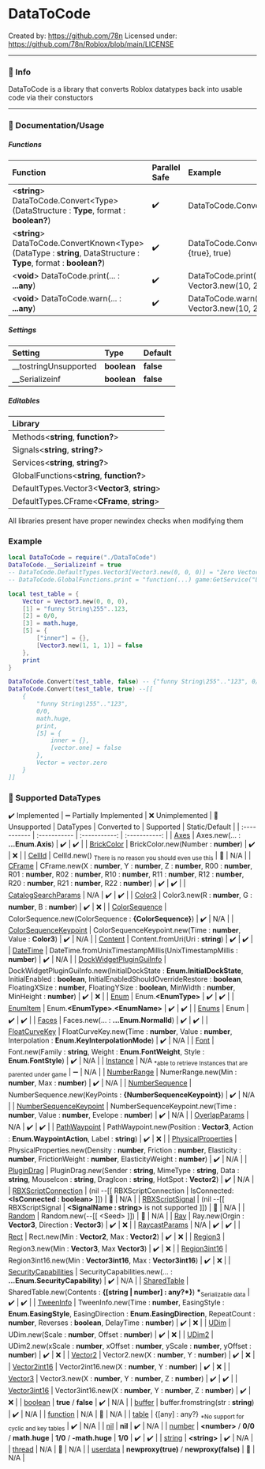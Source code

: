 # DataToCode
Created by: https://github.com/78n
Licensed under: https://github.com/78n/Roblox/blob/main/LICENSE
___
### 📄 Info
DataToCode is a library that converts Roblox datatypes back into usable code via their constuctors
___
### 🔨 Documentation/Usage

##### Functions
| Function | Parallel Safe | Example |
| :----------- | :----------- | :----------- |
| \<**string**\> DataToCode.Convert\<Type\>(DataStructure : **Type**, format : **boolean?**) | ✔️ | DataToCode.Convert({true}, true) |
| \<**string**\> DataToCode.ConvertKnown\<Type\>(DataType : **string**, DataStructure : **Type**, format : **boolean?**) | ✔️ | DataToCode.ConvertKnown("table", {true}, true)
| \<**void**\> DataToCode.print(... : **...any**) | ✔️ | DataToCode.print("example", 1, Vector3.new(10, 23, 9)) |
| \<**void**\> DataToCode.warn(... : **...any**) | ✔️ | DataToCode.warn("example", 1, Vector3.new(10, 23, 9)) |

##### Settings
| Setting | Type | Default |
| :----------- | :----------- | :----------- |
| __tostringUnsupported | **boolean** | **false** |
| __Serializeinf | **boolean** | **false** |

##### Editables
| Library |
| :----------- |
| Methods<**string**, **function?**> |
| Signals<**string**, **string?**> |
| Services<**string**, **string?**> |
| GlobalFunctions<**string**, **function?**> |
| DefaultTypes.Vector3<**Vector3**, **string**> |
| DefaultTypes.CFrame<**CFrame**, **string**> |

All libraries present have proper newindex checks when modifying them

### Example
```lua
local DataToCode = require("./DataToCode")
DataToCode.__Serializeinf = true
-- DataToCode.DefaultTypes.Vector3[Vector3.new(0, 0, 0)] = "Zero Vector"
-- DataToCode.GlobalFunctions.print = "function(...) game:GetService("LogService"):Print(...) end)"

local test_table = {
    Vector = Vector3.new(0, 0, 0),
    [1] = "funny String\255"..123,
    [2] = 0/0,
    [3] = math.huge,
    [5] = {
        ["inner"] = {},
        [Vector3.new(1, 1, 1)] = false
    },
    print
}

DataToCode.Convert(test_table, false) -- {"funny String\255".."123", 0/0, math.huge, print, [5] = {inner = {}, [vector.one] = false}, Vector = vector.zero}
DataToCode.Convert(test_table, true) --[[
    {
        "funny String\255".."123",
        0/0,
        math.huge,
        print,
        [5] = {
            inner = {},
            [vector.one] = false
        },
        Vector = vector.zero
    }
]]
```


### 🚧 Supported DataTypes
✔️ Implemented | ➖ Partially Implemented | ❌ Unimplemented | 🚫 Unsupported
| DataTypes | Converted to | Supported | Static/Default |
| :----------- | :----------- | :-----------: | :-----------: |
| [Axes](https://create.roblox.com/docs/reference/engine/datatypes/Axes) | Axes.new(... : **...Enum.Axis**) | ✔️ | ✔️ |
| [BrickColor](https://create.roblox.com/docs/reference/engine/datatypes/BrickColor) | BrickColor.new(Number : **number**) | ✔️ | ❌ |
| [CellId](https://devforum.roblox.com/t/nuke-the-cellid-datatype-low-priority-trivia/360115) | CellId.new() <sub>There is no reason you should even use this</sub> | 🚫 | N/A |
| [CFrame](https://create.roblox.com/docs/reference/engine/datatypes/CFrame) | CFrame.new(X : **number**, Y : **number**, Z : **number**, R00 : **number**, R01 : **number**, R02 : **number**, R10 : **number**, R11 : **number**, R12 : **number**, R20 : **number**, R21 : **number**, R22 : **number**) | ✔️ | ✔️ |
| [CatalogSearchParams](https://create.roblox.com/docs/reference/engine/datatypes/CatalogSearchParams) | N/A | ✔️ | ✔️ |
| [Color3](https://create.roblox.com/docs/reference/engine/datatypes/Color3) | Color3.new(R : **number**, G : **number**, B : **number**) | ✔️ | ❌ |
| [ColorSequence](https://create.roblox.com/docs/reference/engine/datatypes/ColorSequence) | ColorSequence.new(ColorSequence : **{ColorSequence}**) | ✔️ | N/A |
| [ColorSequenceKeypoint](https://create.roblox.com/docs/reference/engine/datatypes/ColorSequenceKeypoint) | ColorSequenceKeypoint.new(Time : **number**, Value : **Color3**) | ✔️ | N/A |
| [Content](https://create.roblox.com/docs/reference/engine/datatypes/Content) | Content.fromUri(Uri : **string**) | ✔️ | ✔️ |
| [DateTime](https://create.roblox.com/docs/reference/engine/datatypes/DateTime) | DateTime.fromUnixTimestampMillis(UnixTimestampMillis : **number**) | ✔️ | N/A |
| [DockWidgetPluginGuiInfo](https://create.roblox.com/docs/reference/engine/datatypes/DockWidgetPluginGuiInfo) | DockWidgetPluginGuiInfo.new(InitialDockState : **Enum.InitialDockState**, InitialEnabled : **boolean**, InitialEnabledShouldOverrideRestore : **boolean**, FloatingXSize : **number**, FloatingYSize : **boolean**, MinWidth : **number**, MinHeight : **number**) | ✔️ | ❌ |
| [Enum](https://create.roblox.com/docs/reference/engine/datatypes/Enum) | Enum.**\<EnumType\>** | ✔️ | ✔️ |
| [EnumItem](https://create.roblox.com/docs/reference/engine/datatypes/EnumItem) | Enum.**\<EnumType\>**.**\<EnumName\>** | ✔️ | ✔️ |
| [Enums](https://create.roblox.com/docs/reference/engine/datatypes/Enums) | Enum | ✔️ | ✔️ |
| [Faces](https://create.roblox.com/docs/reference/engine/datatypes/Faces) | Faces.new(... : **...Enum.NormalId**) | ✔️ | ✔️ |
| [FloatCurveKey](https://create.roblox.com/docs/reference/engine/datatypes/FloatCurveKey) | FloatCurveKey.new(Time : **number**, Value : **number**, Interpolation : **Enum.KeyInterpolationMode**) | ✔️ | N/A |
| [Font](https://create.roblox.com/docs/reference/engine/datatypes/Font) | Font.new(Family : **string**, Weight : **Enum.FontWeight**, Style : **Enum.FontStyle**) | ✔️ | N/A |
| [Instance](https://create.roblox.com/docs/reference/engine/datatypes/Instance) | N/A <sub>*able to retrieve Instances that are parented under game</sub> | ➖ | N/A |
| [NumberRange](https://create.roblox.com/docs/reference/engine/datatypes/NumberRange) | NumerRange.new(Min : **number**, Max : **number**) | ✔️ | N/A |
| [NumberSequence](https://create.roblox.com/docs/reference/engine/datatypes/NumberSequence) | NumberSequence.new(KeyPoints : **{NumberSequenceKeypoint}**) | ✔️ | N/A |
| [NumberSequenceKeypoint](https://create.roblox.com/docs/reference/engine/datatypes/NumberSequenceKeypoint) | NumberSequenceKeypoint.new(Time : **number**, Value : **number**, Evelope : **number**) | ✔️ | N/A |
| [OverlapParams](https://create.roblox.com/docs/reference/engine/datatypes/OverlapParams) | N/A | ✔️ | ✔️ |
| [PathWaypoint](https://create.roblox.com/docs/reference/engine/datatypes/PathWaypoint) | PathWaypoint.new(Position : **Vector3**, Action : **Enum.WaypointAction**, Label : **string**) | ✔️ | ❌ |
| [PhysicalProperties](https://create.roblox.com/docs/reference/engine/datatypes/PhysicalProperties) | PhysicalProperties.new(Density : **number**, Friction : **number**, Elasticity : **number**, FrictionWeight : **number**, ElasticityWeight : **number**) | ✔️ | N/A |
| [PluginDrag](https://create.roblox.com/docs/reference/engine/classes/Plugin#StartDrag) | PluginDrag.new(Sender : **string**, MimeType : **string**, Data : **string**, MouseIcon : **string**, DragIcon : **string**, HotSpot : **Vector2**) | ✔️ | N/A |
| [RBXScriptConnection](https://create.roblox.com/docs/reference/engine/datatypes/RBXScriptConnection) | (nil --\[\[ RBXScriptConnection \| IsConnected: **\<IsConnected : boolean\>** ]]) | 🚫 | N/A |
| [RBXScriptSignal](https://create.roblox.com/docs/reference/engine/datatypes/RBXScriptSignal) | (nil --\[\[ RBXScriptSignal \| **\<SignalName : string>** is not supported ]]) | 🚫 | N/A |
| [Random](https://create.roblox.com/docs/reference/engine/datatypes/Random) | Random.new(--\[\[ \<Seed\> ]]) | 🚫 | N/A |
| [Ray](https://create.roblox.com/docs/reference/engine/datatypes/Ray) | Ray.new(Orgin : **Vector3**, Direction : **Vector3**) | ✔️ | ❌ |
| [RaycastParams](https://create.roblox.com/docs/reference/engine/datatypes/RaycastParams) | N/A | ✔️ | ✔️ |
| [Rect](https://create.roblox.com/docs/reference/engine/datatypes/Rect) | Rect.new(Min : **Vector2**, Max : **Vector2**) | ✔️ | ❌ |
| [Region3](https://create.roblox.com/docs/reference/engine/datatypes/Region3) | Region3.new(Min : **Vector3**, Max **Vector3**) | ✔️ | ❌ |
| [Region3int16](https://create.roblox.com/docs/reference/engine/datatypes/Region3int16) | Region3int16.new(Min : **Vector3int16**, Max : **Vector3int16**) | ✔️ | ❌ |
| [SecurityCapabilities](https://create.roblox.com/docs/reference/engine/classes/Instance#Capabilities) | SecurityCapabilities.new(... : **...Enum.SecurityCapability**) | ✔️ | N/A |
| [SharedTable](https://create.roblox.com/docs/reference/engine/datatypes/SharedTable) | SharedTable.new(Contents : **{[string \| number] : any?\*}**) **\***<sub>Serializable data</sub> | ✔️ | ✔️ |
| [TweenInfo](https://create.roblox.com/docs/reference/engine/datatypes/TweenInfo) | TweenInfo.new(Time : **number**, EasingStyle : **Enum.EasingStyle**, EasingDirection : **Enum.EasingDirection**, RepeatCount : **number**, Reverses : **boolean**, DelayTime : **number**) | ✔️ | ❌ |
| [UDim](https://create.roblox.com/docs/reference/engine/datatypes/UDim) | UDim.new(Scale : **number**, Offset : **number**) | ✔️ | ❌ |
| [UDim2](https://create.roblox.com/docs/reference/engine/datatypes/UDim2) | UDim2.new(xScale : **number**, xOffset : **number**, yScale : **number**, yOffset : **number**) | ✔️ | ❌ |
| [Vector2](https://create.roblox.com/docs/reference/engine/datatypes/Vector2) | Vector2.new(X : **number**, Y : **number**) | ✔️ | ❌ |
| [Vector2int16](https://create.roblox.com/docs/reference/engine/datatypes/Vector2int16) | Vector2int16.new(X : **number**, Y : **number**) | ✔️ | ❌ |
| [Vector3](https://create.roblox.com/docs/reference/engine/datatypes/Vector3) | Vector3.new(X : **number**, Y : **number**, Z : **number**) | ✔️ | ✔️ |
| [Vector3int16](https://create.roblox.com/docs/reference/engine/datatypes/Vector3int16) | Vector3int16.new(X : **number**, Y : **number**, Z : **number**) | ✔️ | ❌ |
| [boolean](https://create.roblox.com/docs/luau/booleans) | **true** / **false** | ✔️ | N/A |
| [buffer](https://create.roblox.com/docs/reference/engine/libraries/buffer) | buffer.fromstring(str : **string**) | ✔️ | N/A |
| [function](https://create.roblox.com/docs/luau/functions) | N/A | 🚫 | N/A |
| [table](https://create.roblox.com/docs/luau/table) | {[any] : any?} <sub>*No support for cyclic and key tables</sub> | ✔️ | N/A |
| [nil](https://create.roblox.com/docs/luau/nil) | **nil** | ✔️ | N/A |
| [number](https://create.roblox.com/docs/luau/numbers) | **\<number\>** / **0/0** / **math.huge** \| **1/0** / **-math.huge** \| **1/0** | ✔️ | ✔️ |
| [string](https://create.roblox.com/docs/luau/strings) | **\<string\>** | ✔️ | N/A |
| [thread](https://create.roblox.com/docs/reference/engine/libraries/coroutine) | N/A | 🚫 | N/A |
| [userdata](https://create.roblox.com/docs/luau/userdata) | **newproxy(true)** / **newproxy(false)** | 🚫 | N/A |
